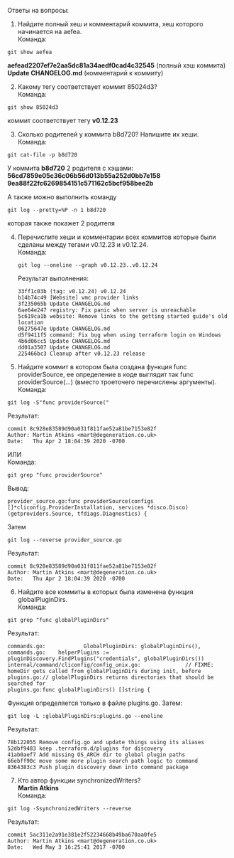 Ответы на вопросы:  
1. Найдите полный хеш и комментарий коммита, хеш которого начинается на aefea.  
Команда:  
```
git show aefea
``` 
   **aefead2207ef7e2aa5dc81a34aedf0cad4c32545** (полный хэш коммита)  
   **Update CHANGELOG.md** (комментарий к коммиту)


2. Какому тегу соответствует коммит 85024d3?  
Команда: 
```
git show 85024d3
```
коммит соответствует тегу **v0.12.23**


3. Сколько родителей у коммита b8d720? Напишите их хеши.  
Команда: 
```
git cat-file -p b8d720
```
   У коммита **b8d720** 2 родителя с хэшами:  
      **56cd7859e05c36c06b56d013b55a252d0bb7e158**  
      **9ea88f22fc6269854151c571162c5bcf958bee2b**
   
А также можно выполнить команду
```
git log --pretty=%P -n 1 b8d720
```
которая также покажет 2 родителя  


4. Перечислите хеши и комментарии всех коммитов которые были сделаны между тегами v0.12.23 и v0.12.24.  
Команда:  
   ```
   git log --oneline --graph v0.12.23..v0.12.24
   ```
   Результат выполнения:  
   ```
   33ff1c03b (tag: v0.12.24) v0.12.24
   b14b74c49 [Website] vmc provider links
   3f235065b Update CHANGELOG.md
   6ae64e247 registry: Fix panic when server is unreachable
   5c619ca1b website: Remove links to the getting started guide's old location
   06275647e Update CHANGELOG.md
   d5f9411f5 command: Fix bug when using terraform login on Windows
   4b6d06cc5 Update CHANGELOG.md
   dd01a3507 Update CHANGELOG.md
   225466bc3 Cleanup after v0.12.23 release
   ```  
5. Найдите коммит в котором была создана функция func providerSource, ее определение в коде выглядит так func providerSource(...) (вместо троеточего перечислены аргументы).  
Команда:
```
git log -S"func providerSource("
```
Результат:
```
commit 8c928e83589d90a031f811fae52a81be7153e82f
Author: Martin Atkins <mart@degeneration.co.uk>
Date:   Thu Apr 2 18:04:39 2020 -0700
```

ИЛИ  
Команда:
```
git grep "func providerSource"
```
Вывод:
```
provider_source.go:func providerSource(configs []*cliconfig.ProviderInstallation, services *disco.Disco) (getproviders.Source, tfdiags.Diagnostics) {
```
Затем
```
git log --reverse provider_source.go
```
Результат:
```
commit 8c928e83589d90a031f811fae52a81be7153e82f
Author: Martin Atkins <mart@degeneration.co.uk>
Date:   Thu Apr 2 18:04:39 2020 -0700
```


6. Найдите все коммиты в которых была изменена функция globalPluginDirs.  
Команда:
```
git grep "func globalPluginDirs"
```
Результат:
```
commands.go:            GlobalPluginDirs: globalPluginDirs(),
commands.go:    helperPlugins := pluginDiscovery.FindPlugins("credentials", globalPluginDirs())
internal/command/cliconfig/config_unix.go:              // FIXME: homeDir gets called from globalPluginDirs during init, before
plugins.go:// globalPluginDirs returns directories that should be searched for
plugins.go:func globalPluginDirs() []string {
```
Функция определяется только в файле plugins.go.
Затем:
```
git log -L :globalPluginDirs:plugins.go --oneline
```
Результат:
```
78b122055 Remove config.go and update things using its aliases
52dbf9483 keep .terraform.d/plugins for discovery
41ab0aef7 Add missing OS_ARCH dir to global plugin paths
66ebff90c move some more plugin search path logic to command
8364383c3 Push plugin discovery down into command package
```

7. Кто автор функции synchronizedWriters?  
**Martin Atkins**  
Команда:
```
git log -SsynchronizedWriters --reverse
```
Результат:
```
commit 5ac311e2a91e381e2f52234668b49ba670aa0fe5
Author: Martin Atkins <mart@degeneration.co.uk>
Date:   Wed May 3 16:25:41 2017 -0700
```